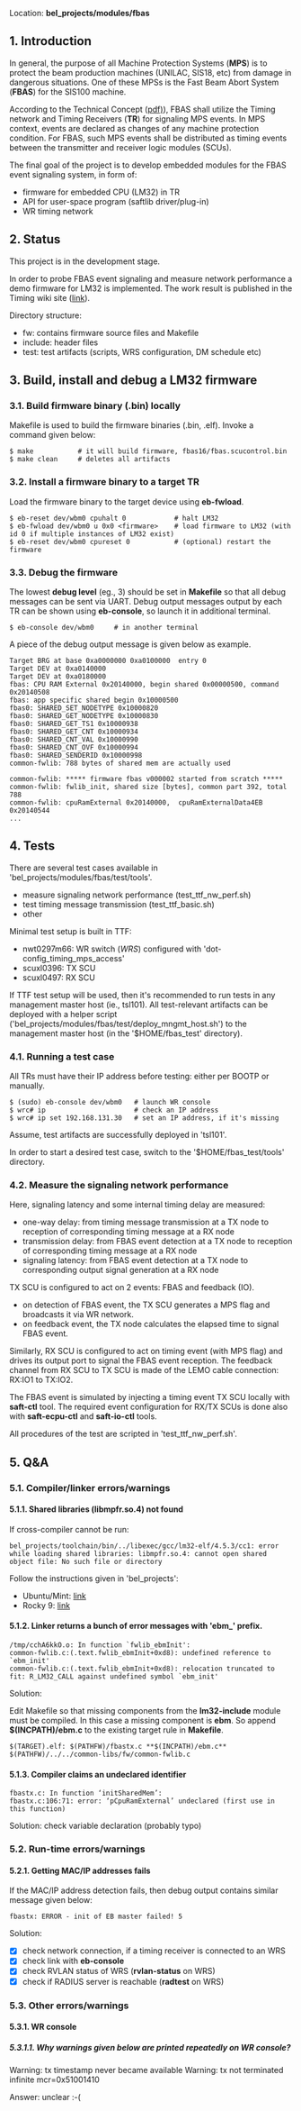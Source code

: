 Location: **bel_projects/modules/fbas**

## 1. Introduction

In general, the purpose of all Machine Protection Systems (**MPS**) is to protect the beam production machines (UNILAC, SIS18, etc) from damage in dangerous situations.
One of these MPSs is the Fast Beam Abort System (**FBAS**) for the SIS100 machine.

According to the Technical Concept ([pdf)](https://www-acc.gsi.de/wiki/pub/Timing/Intern/MPS/F-TC-C-03e_SIS100_Fast_Beam_Abort_System_Requirements_v1.0.pdf)), FBAS shall utilize the Timing network and Timing Receivers (**TR**) for signaling MPS events.
In MPS context, events are declared as changes of any machine protection condition.
For FBAS, such MPS events shall be distributed as timing events between the transmitter and receiver logic modules (SCUs).

The final goal of the project is to develop embedded modules for the FBAS event signaling system,  in form of:
   - firmware for embedded CPU (LM32) in TR
   - API for user-space program (saftlib driver/plug-in)
   - WR timing network

## 2. Status

This project is in the development stage.

In order to probe FBAS event signaling and measure network performance a demo firmware for LM32 is implemented.
The work result is published in the Timing wiki site ([link](https://www-acc.gsi.de/wiki/bin/view/Timing/Intern/ProbingMPSEventSignalling)).

Directory structure:
   - fw: contains firmware source files and Makefile
   - include: header files
   - test: test artifacts (scripts, WRS configuration, DM schedule etc)

## 3. Build, install and debug a LM32 firmware

### 3.1. Build firmware binary (.bin) locally

Makefile is used to build the firmware binaries (.bin, .elf). Invoke a command given below:

```
$ make           # it will build firmware, fbas16/fbas.scucontrol.bin
$ make clean     # deletes all artifacts
```

### 3.2. Install a firmware binary to a target TR

Load the firmware binary to the target device using **eb-fwload**.

```
$ eb-reset dev/wbm0 cpuhalt 0            # halt LM32
$ eb-fwload dev/wbm0 u 0x0 <firmware>    # load firmware to LM32 (with id 0 if multiple instances of LM32 exist)
$ eb-reset dev/wbm0 cpureset 0           # (optional) restart the firmware
```

### 3.3. Debug the firmware

The lowest __debug level__ (eg., 3) should be set in **Makefile** so that all debug messages can be sent via UART.
Debug output messages output by each TR can be shown using **eb-console**, so launch it in additional terminal.

```
$ eb-console dev/wbm0     # in another terminal
```

A piece of the debug output message is given below as example.

```
Target BRG at base 0xa0000000 0xa0100000  entry 0
Target DEV at 0xa0140000
Target DEV at 0xa0180000
fbas: CPU RAM External 0x20140000, begin shared 0x00000500, command 0x20140508
fbas: app specific shared begin 0x10000500
fbas0: SHARED_SET_NODETYPE 0x10000820
fbas0: SHARED_GET_NODETYPE 0x10000830
fbas0: SHARED_GET_TS1 0x10000938
fbas0: SHARED_GET_CNT 0x10000934
fbas0: SHARED_CNT_VAL 0x10000990
fbas0: SHARED_CNT_OVF 0x10000994
fbas0: SHARED_SENDERID 0x10000998
common-fwlib: 788 bytes of shared mem are actually used

common-fwlib: ***** firmware fbas v000002 started from scratch *****
common-fwlib: fwlib_init, shared size [bytes], common part 392, total 788
common-fwlib: cpuRamExternal 0x20140000,  cpuRamExternalData4EB 0x20140544
...

```

## 4. Tests

There are several test cases available in 'bel_projects/modules/fbas/test/tools'.

   - measure signaling network performance (test_ttf_nw_perf.sh)
   - test timing message transmission (test_ttf_basic.sh)
   - other

Minimal test setup is built in TTF:
   - nwt0297m66: WR switch (*WRS*) configured with 'dot-config_timing_mps_access'
   - scuxl0396: TX SCU
   - scuxl0497: RX SCU

If TTF test setup will be used, then it's recommended to run tests in any management master host (ie., tsl101).
All test-relevant artifacts can be deployed with a helper script ('bel_projects/modules/fbas/test/deploy_mngmt_host.sh') to the management master host (in the '$HOME/fbas_test' directory).

### 4.1. Running a test case

All TRs must have their IP address before testing: either per BOOTP or manually.

```
$ (sudo) eb-console dev/wbm0   # launch WR console
$ wrc# ip                      # check an IP address
$ wrc# ip set 192.168.131.30   # set an IP address, if it's missing
```

Assume, test artifacts are successfully deployed in 'tsl101'.

In order to start a desired test case, switch to the '$HOME/fbas_test/tools' directory.

### 4.2. Measure the signaling network performance

Here, signaling latency and some internal timing delay are measured:
   - one-way delay: from timing message transmission at a TX node to reception of corresponding timing message at a RX node
   - transmission delay: from FBAS event detection at a TX node to reception of corresponding timing message at a RX node
   - signaling latency: from FBAS event detection at a TX node to corresponding output signal generation at a RX node

TX SCU is configured to act on 2 events: FBAS and feedback (IO).
   - on detection of FBAS event, the TX SCU generates a MPS flag and broadcasts it via WR network.
   - on feedback event, the TX node calculates the elapsed time to signal FBAS event.

Similarly, RX SCU is configured to act on timing event (with MPS flag) and drives its output port to signal the FBAS event reception.
The feedback channel from RX SCU to TX SCU is made of the LEMO cable connection: RX:IO1 to TX:IO2.

The FBAS event is simulated by injecting a timing event TX SCU locally with **saft-ctl** tool.
The required event configuration for RX/TX SCUs is done also with **saft-ecpu-ctl** and **saft-io-ctl** tools.

All procedures of the test are scripted in 'test_ttf_nw_perf.sh'.

## 5. Q&A

### 5.1. Compiler/linker errors/warnings

#### 5.1.1. Shared libraries (libmpfr.so.4) not found

If cross-compiler cannot be run:

```
bel_projects/toolchain/bin/../libexec/gcc/lm32-elf/4.5.3/cc1: error while loading shared libraries: libmpfr.so.4: cannot open shared object file: No such file or directory
```

Follow the instructions given in 'bel_projects':

   - Ubuntu/Mint: [link](https://github.com/GSI-CS-CO/bel_projects#common-errors-and-warnings)
   - Rocky 9: [link](https://github.com/GSI-CS-CO/bel_projects/tree/master/res/rocky-9)

#### 5.1.2. Linker returns a bunch of error messages with 'ebm_' prefix.

```
/tmp/cchA6kkO.o: In function `fwlib_ebmInit':
common-fwlib.c:(.text.fwlib_ebmInit+0xd8): undefined reference to `ebm_init'
common-fwlib.c:(.text.fwlib_ebmInit+0xd8): relocation truncated to fit: R_LM32_CALL against undefined symbol `ebm_init'
```

Solution:

Edit Makefile so that missing components from the **lm32-include** module must be compiled. In this case a missing component is **ebm**.
So append **$(INCPATH)/ebm.c** to the existing target rule in **Makefile**.

```
$(TARGET).elf: $(PATHFW)/fbastx.c **$(INCPATH)/ebm.c** $(PATHFW)/../../common-libs/fw/common-fwlib.c
```

#### 5.1.3. Compiler claims an undeclared identifier

```
fbastx.c: In function ‘initSharedMem’:
fbastx.c:106:71: error: ‘pCpuRamExternal’ undeclared (first use in this function)
```

Solution: check variable declaration (probably typo)

### 5.2. Run-time errors/warnings

#### 5.2.1. Getting MAC/IP addresses fails

If the MAC/IP address detection fails, then debug output contains similar message given below:

```
fbastx: ERROR - init of EB master failed! 5
```

Solution:

   - [x] check network connection, if a timing receiver is connected to an WRS
   - [x] check link with **eb-console**
   - [x] check RVLAN status of WRS (**rvlan-status** on WRS)
   - [x] check if RADIUS server is reachable (**radtest** on WRS)

### 5.3. Other errors/warnings

#### 5.3.1. WR console

##### 5.3.1.1. Why warnings given below are printed repeatedly on WR console?

Warning: tx timestamp never became available
Warning: tx not terminated infinite mcr=0x51001410

Answer: unclear :-(
